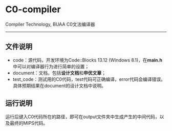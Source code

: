 # C0-compiler
Compiler Technology, BUAA C0文法编译器

---

## 文件说明
 - code：源代码，开发环境为Code::Blocks 13.12 (Windows 8.1)，在**main.h**中可以对编译器行为进行简单的设置；
 - document：文档，包括**设计文档**和**申优文章**；
 - test_code：测试用的C0代码，test代码可正确编译，error代码会编译错误。具体预期结果在document的设计文档中说明。
 
## 运行说明
  运行后键入C0代码所在的路径，即可在output文件夹中生成产生的中间代码，以及最终的MIPS代码。
